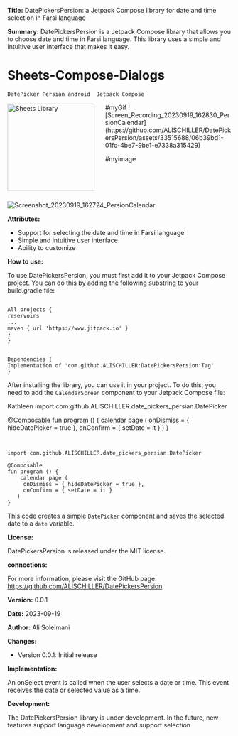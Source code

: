 **Title:** DatePickersPersion: a Jetpack Compose library for date and time selection in Farsi language 


**Summary:**
DatePickersPersion is a Jetpack Compose library that allows you to choose date and time in Farsi language. This library uses a simple and intuitive user interface that makes it easy.
# Sheets-Compose-Dialogs



```
DatePicker Persian android  Jetpack Compose 
```
<p>
  <img src="https://github.com/ALISCHILLER/DatePickersPersion/blob/main/media/Screenshot_20230919_162724_PersionCalendar.jpg" width="196px" height="196px" alt="Sheets Library" align="left" style="margin-right: 24px; margin-bottom: 24px">
  <p>
#myGif
![Screen_Recording_20230919_162830_PersionCalendar](https://github.com/ALISCHILLER/DatePickersPersion/assets/33515688/06b39bd1-01fc-4be7-9be1-e7338a315429)

#myimage
![Screenshot_20230919_162724_PersionCalendar](https://github.com/ALISCHILLER/DatePickersPersion/assets/33515688/e362eb67-d117-4c0b-b594-330be1fc245d)



**Attributes:**

* Support for selecting the date and time in Farsi language
* Simple and intuitive user interface
* Ability to customize

**How to use:**

To use DatePickersPersion, you must first add it to your Jetpack Compose project. You can do this by adding the following substring to your build.gradle file:

```

All projects {
reservoirs
...
maven { url 'https://www.jitpack.io' }
}
}
```
```

Dependencies {
Implementation of 'com.github.ALISCHILLER:DatePickersPersion:Tag'
}
```

After installing the library, you can use it in your project. To do this, you need to add the `CalendarScreen` component to your Jetpack Compose file:

Kathleen
import com.github.ALISCHILLER.date_pickers_persian.DatePicker

@Composable
fun program () {
   calendar page (
   onDismiss = { hideDatePicker = true },
    onConfirm = { setDate = it }
     )
}
```


import com.github.ALISCHILLER.date_pickers_persian.DatePicker

@Composable
fun program () {
    calendar page (
     onDismiss = { hideDatePicker = true },
     onConfirm = { setDate = it }
   )
}
```

This code creates a simple `DatePicker` component and saves the selected date to a `date` variable.

**License:**

DatePickersPersion is released under the MIT license.

**connections:**

For more information, please visit the GitHub page: https://github.com/ALISCHILLER/DatePickersPersion.

**Version:** 0.0.1

**Date:** 2023-09-19

**Author:** Ali Soleimani

**Changes:**

* Version 0.0.1: Initial release

**Implementation:**


An onSelect event is called when the user selects a date or time. This event receives the date or selected value as a time.



**Development:**

The DatePickersPersion library is under development. In the future, new features support language development and support selection
